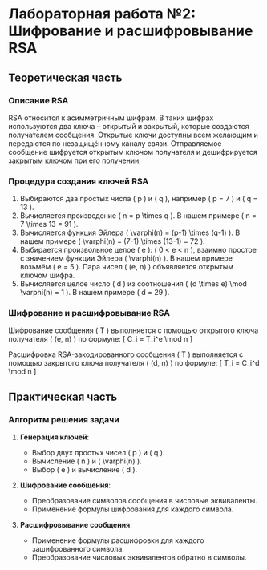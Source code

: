 # Лабораторная работа №2: Шифрование и расшифровывание RSA

## Теоретическая часть

### Описание RSA
RSA относится к асимметричным шифрам. В таких шифрах используются два ключа – открытый и закрытый, которые создаются получателем сообщения. Открытые ключи доступны всем желающим и передаются по незащищённому каналу связи. Отправляемое сообщение шифруется открытым ключом получателя и дешифрируется закрытым ключом при его получении. 

### Процедура создания ключей RSA
1. Выбираются два простых числа \( p \) и \( q \), например \( p = 7 \) и \( q = 13 \).
2. Вычисляется произведение \( n = p \times q \). В нашем примере \( n = 7 \times 13 = 91 \).
3. Вычисляется функция Эйлера \( \varphi(n) = (p-1) \times (q-1) \). В нашем примере \( \varphi(n) = (7-1) \times (13-1) = 72 \).
4. Выбирается произвольное целое \( e \): \( 0 < e < n \), взаимно простое с значением функции Эйлера \( \varphi(n) \). В нашем примере возьмём \( e = 5 \). Пара чисел \( (e, n) \) объявляется открытым ключом шифра.
5. Вычисляется целое число \( d \) из соотношения \( (d \times e) \mod \varphi(n) = 1 \). В нашем примере \( d = 29 \).

### Шифрование и расшифровывание RSA
Шифрование сообщения \( T \) выполняется с помощью открытого ключа получателя \( (e, n) \) по формуле:
\[ C_i = T_i^e \mod n \]

Расшифровка RSA-закодированного сообщения \( T \) выполняется с помощью закрытого ключа получателя \( (d, n) \) по формуле:
\[ T_i = C_i^d \mod n \]

## Практическая часть


### Алгоритм решения задачи
1. **Генерация ключей**:
   - Выбор двух простых чисел \( p \) и \( q \).
   - Вычисление \( n \) и \( \varphi(n) \).
   - Выбор \( e \) и вычисление \( d \).

2. **Шифрование сообщения**:
   - Преобразование символов сообщения в числовые эквиваленты.
   - Применение формулы шифрования для каждого символа.

3. **Расшифровывание сообщения**:
   - Применение формулы расшифровки для каждого зашифрованного символа.
   - Преобразование числовых эквивалентов обратно в символы.


